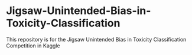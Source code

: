 # Jigsaw-Unintended-Bias-in-Toxicity-Classification
This repository is for the Jigsaw Unintended Bias in Toxicity Classification Competition in Kaggle

